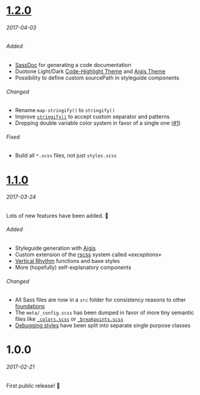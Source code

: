 # [1.2.0]
###### 2017-04-03

###### Added
- [SassDoc] for generating a code documentation
- Duotone Light/Dark [Code-Highlight Theme](./aigis/assets/css/highlight) and [Aigis Theme](./aigis/assets/css/themes)
- Possibility to define custom sourcePath in styleguide components

###### Changed
- Rename `map-stringify()` to `stringify()`
- Improve [`stringify()`](./src/meta/_functions.scss) to accept custom separator and patterns
- Dropping double variable color system in favor of a single one ([#1])

###### Fixed
- Build all `*.scss` files, not just `styles.scss`

# [1.1.0]
###### 2017-03-24

Lots of new features have been added. 👏

###### Added
- Styleguide generation with [Aigis]
- Custom extension of the [rscss] system called *«exceptions»*
- [Vertical Rhythm] functions and base styles
- More (hopefully) self-explanatory components

###### Changed
- All Sass files are now in a `src` folder for consistency reasons to other [foundations]
- The `meta/_config.scss` has been dumped in favor of more tiny semantic files like [`_colors.scss`](./src/meta/_colors.scss) or [`_breakpoints.scss`](./src/meta/_breakpoints.scss)
- [Debugging styles](./src/shared/_debug.scss) have been split into separate single purpose classes

# 1.0.0
###### 2017-02-21

First public release! 🎉

[1.2.0]: https://github.com/gridonic/sass/compare/1.1.0...1.2.0
[1.1.0]: https://github.com/gridonic/sass/compare/1.0.0...1.1.0

[#1]: https://github.com/gridonic/sass/issues/1

[Aigis]: https://pxgrid.github.io/aigis/
[rscss]: http://rscss.io/
[Vertical Rhythm]: https://zellwk.com/blog/why-vertical-rhythms/
[foundations]: https://github.com/search?q=topic%3Afoundation+org%3Agridonic&type=Repositories
[SassDoc]: http://sassdoc.com/
